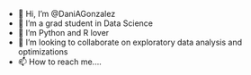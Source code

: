 - 👋 Hi, I’m @DaniAGonzalez
- 👀 I’m a grad student in Data Science
- 🌱 I’m Python and R lover
- 💞️ I’m looking to collaborate on exploratory data analysis and optimizations
- 📫 How to reach me....

<!---
DaniAGonzalez/DaniAGonzalez is a ✨ special ✨ repository because its `README.md` (this file) appears on your GitHub profile.
You can click the Preview link to take a look at your changes.
--->
